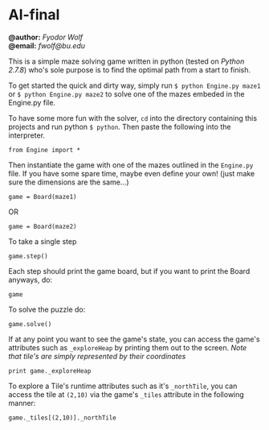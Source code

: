 AI-final
========
__@author:__ _Fyodor Wolf_    
__@email:__ _fwolf@bu.edu_

This is a simple maze solving game written in python (tested on _Python 2.7.8_) who's sole purpose is to find the optimal path from a start to finish.

To get started the quick and dirty way, simply run `$ python Engine.py maze1` or `$ python Engine.py maze2` to solve one of the mazes embeded in the Engine.py file.

To have some more fun with the solver, `cd` into the directory containing this projects and run python `$ python`. Then paste the following into the interpreter.

    from Engine import *

Then instantiate the game with one of the mazes outlined in the `Engine.py` file. If you have some spare time, maybe even define your own! (just make sure the dimensions are the same...)

    game = Board(maze1)
OR

    game = Board(maze2)

To take a single step

    game.step()

Each step should print the game board, but if you want to print the Board anyways, do:
 
    game

To solve the puzzle do:

    game.solve()

If at any point you want to see the game's state, you can access the game's attributes such as `_exploreHeap` by printing them out to the screen. _Note that tile's are simply represented by their coordinates_

    print game._exploreHeap

To explore a Tile's runtime attributes such as it's `_northTile`, you can access the tile at `(2,10)` via the game's `_tiles` attribute in the following manner:

    game._tiles[(2,10)]._northTile
